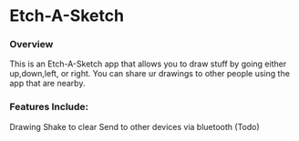 # Etch-A-Sketch
### Overview
This is an Etch-A-Sketch app that allows you to draw stuff by going either up,down,left, or right. You can share ur drawings to other people using the app that are nearby.

### Features Include:
  Drawing
  Shake to clear
  Send to other devices via bluetooth (Todo)
